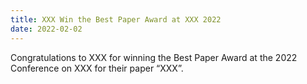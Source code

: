 ```yaml
---
title: XXX Win the Best Paper Award at XXX 2022
date: 2022-02-02
---
```


Congratulations to XXX for winning the Best Paper Award at the 2022 Conference on XXX for their paper “XXX”.

<!--more-->

